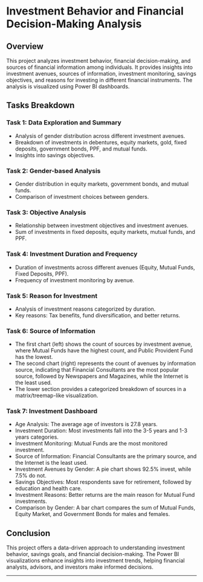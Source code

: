 

# **Investment Behavior and Financial Decision-Making Analysis**  

## **Overview**  
This project analyzes investment behavior, financial decision-making, and sources of financial information among individuals. It provides insights into investment avenues, sources of information, investment monitoring, savings objectives, and reasons for investing in different financial instruments. The analysis is visualized using Power BI dashboards.















## **Tasks Breakdown**  

### **Task 1: Data Exploration and Summary**
- Analysis of gender distribution across different investment avenues.
- Breakdown of investments in debentures, equity markets, gold, fixed deposits, government bonds, PPF, and mutual funds.
- Insights into savings objectives.

### **Task 2: Gender-based Analysis**
- Gender distribution in equity markets, government bonds, and mutual funds.
- Comparison of investment choices between genders.
### **Task 3: Objective Analysis**
- Relationship between investment objectives and investment avenues.
- Sum of investments in fixed deposits, equity markets, mutual funds, and PPF.

### **Task 4: Investment Duration and Frequency**
- Duration of investments across different avenues (Equity, Mutual Funds, Fixed Deposits, PPF).
- Frequency of investment monitoring by avenue.


### **Task 5: Reason for Investment**
- Analysis of investment reasons categorized by duration.
- Key reasons: Tax benefits, fund diversification, and better returns.
### **Task 6: Source of Information**
- The first chart (left) shows the count of sources by investment avenue, where Mutual Funds have the highest count, and Public Provident Fund has the lowest.
- The second chart (right) represents the count of avenues by information source, indicating that Financial Consultants are the most popular source, followed by Newspapers and Magazines, while the Internet is the least used.
- The lower section provides a categorized breakdown of sources in a matrix/treemap-like visualization.
### **Task 7: Investment Dashboard**
- Age Analysis: The average age of investors is 27.8 years.
- Investment Duration: Most investments fall into the 3-5 years and 1-3 years categories.
- Investment Monitoring: Mutual Funds are the most monitored investment.
- Source of Information: Financial Consultants are the primary source, and the Internet is the least used.
- Investment Avenues by Gender: A pie chart shows 92.5% invest, while 7.5% do not.
- Savings Objectives: Most respondents save for retirement, followed by education and health care.
- Investment Reasons: Better returns are the main reason for Mutual Fund investments.
- Comparison by Gender: A bar chart compares the sum of Mutual Funds, Equity Market, and Government Bonds for males and females.
## **Conclusion**  
This project offers a data-driven approach to understanding investment behavior, savings goals, and financial decision-making. The Power BI visualizations enhance insights into investment trends, helping financial analysts, advisors, and investors make informed decisions.  

---